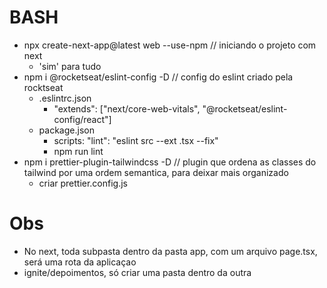 # BASH 

- npx create-next-app@latest web --use-npm // iniciando o projeto com next
  - 'sim' para tudo
- npm i @rocketseat/eslint-config -D // config do eslint criado pela rocktseat
  - .eslintrc.json
    - "extends": ["next/core-web-vitals", "@rocketseat/eslint-config/react"]
  - package.json
    - scripts: "lint": "eslint src --ext .tsx --fix"
    - npm run lint
- npm i prettier-plugin-tailwindcss -D // plugin que ordena as classes do tailwind por uma ordem semantica, para deixar mais organizado
  - criar prettier.config.js

# Obs

- No next, toda subpasta dentro da pasta app, com um arquivo page.tsx, será uma rota da aplicaçao
- ignite/depoimentos, só criar uma pasta dentro da outra